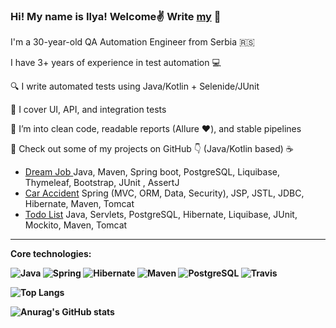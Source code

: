 ### Hi! My name is Ilya! Welcome:v: Write [my](https://t.me/Ilia_aQa) 📱 

I'm a 30-year-old QA Automation Engineer from Serbia 🇷🇸

I have 3+ years of experience in test automation 💻

🔍 I write automated tests using Java/Kotlin + Selenide/JUnit

📂 I cover UI, API, and integration tests

🚀 I’m into clean code, readable reports (Allure ❤️), and stable pipelines

🧪 Check out some of my projects on GitHub 👇
(Java/Kotlin based) ☕
 
 * [Dream Job ](https://github.com/ShaidurovIlia/job4j_dreamjob) Java, Maven, Spring boot, PostgreSQL, Liquibase, Thymeleaf, Bootstrap, JUnit , AssertJ
 * [Car Accident](https://github.com/ShaidurovIlia/accidents) Spring (MVC, ORM, Data, Security), JSP, JSTL, JDBC, Hibernate, Maven, Tomcat
 * [Todo List](https://github.com/ShaidurovIlia/job4j_todo_list) Java, Servlets, PostgreSQL, Hibernate, Liquibase, JUnit, Mockito, Maven, Tomcat 
 
 
 
----
<b>Core technologies:<b>
  
![Java](https://img.shields.io/badge/Java-%3E%3D8-orange)
  ![Spring](https://img.shields.io/badge/Spring-%3E%3D5.0-green)
  ![Hibernate](https://img.shields.io/badge/Hibernate-%3E%3D5.0-yellow)
  ![Maven](https://img.shields.io/badge/Maven-3-blue)
  ![PostgreSQL](https://img.shields.io/badge/PostgreSQL-%3E%3D10-lightgrey)
  ![Travis](https://img.shields.io/badge/Travis-CI-red)
  
  
  ![Top Langs](https://github-readme-stats.vercel.app/api/top-langs/?username=ShaidurovIlia&layout=compact)
  
  ![Anurag's GitHub stats](https://github-readme-stats.vercel.app/api?username=ShaidurovIlia&anuraghazra&show_icons=true&theme=tokyonight)

<!--
**ShaidurovIlia/ShaidurovIlia** is a ✨ _special_ ✨ repository because its `README.md` (this file) appears on your GitHub profile.

Here are some ideas to get you started:

- 🔭 I’m currently working on ...
- 🌱 I’m currently learning ...
- 👯 I’m looking to collaborate on ...
- 🤔 I’m looking for help with ...
- 💬 Ask me about ...
- 📫 How to reach me: ...
- 😄 Pronouns: ...
- ⚡ Fun fact: ...
-->
